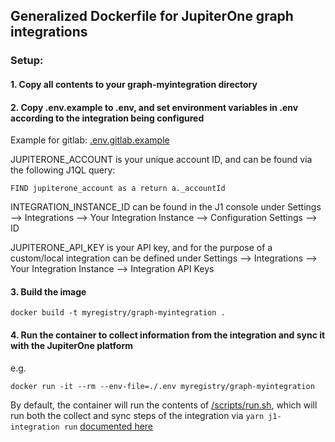 ## Generalized Dockerfile for JupiterOne graph integrations

### Setup:

####  1. Copy all contents to your graph-myintegration directory

####  2. Copy .env.example to .env, and set environment variables in .env according to the integration being configured

Example for gitlab: [.env.gitlab.example](.env.gitlab.example)

JUPITERONE_ACCOUNT is your unique account ID, and can be found via the following J1QL query:
```
FIND jupiterone_account as a return a._accountId
```

INTEGRATION_INSTANCE_ID can be found in the J1 console under Settings --> Integrations --> Your Integration Instance --> Configuration Settings --> ID

JUPITERONE_API_KEY is your API key, and for the purpose of a custom/local integration can be defined under Settings --> Integrations --> Your Integration Instance --> Integration API Keys

#### 3. Build the image
```
docker build -t myregistry/graph-myintegration .
```

#### 4. Run the container to collect information from the integration and sync it with the JupiterOne platform
e.g.
```
docker run -it --rm --env-file=./.env myregistry/graph-myintegration
```
By default, the container will run the contents of [/scripts/run.sh](/scripts/run.sh), which will run both the collect and sync steps of the integration via `yarn j1-integration run` [documented here](https://github.com/JupiterOne/sdk/blob/main/docs/integrations/development.md#j1-integration-run)